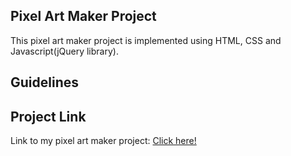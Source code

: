 ## Pixel Art Maker Project
This pixel art maker project is implemented using HTML, CSS and Javascript(jQuery library).

## Guidelines


## Project Link
Link to my pixel art maker project: [Click here!](https://mekzy-o.github.io/)
